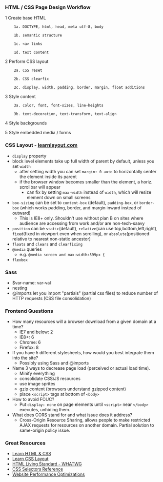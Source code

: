 ### HTML / CSS Page Design Workflow

1 Create base HTML
```
	1a. DOCTYPE, html, head, meta utf-8, body
	
	1b. semantic structure
	
	1c. <a> links
	
	1d. text content
```	
2 Perform CSS layout
```
	2a. CSS reset
	
	2b. CSS clearfix
	
	2c. display, width, padding, border, margin, float additions
```	
3 Style content
```
	3a. color, font, font-sizes, line-heights
	
	3b. text-decoration, text-transform, text-align
```	
4 Style backgrounds

5 Style embedded media / forms

### CSS Layout - [learnlayout.com](learnlayout.com)
- ```display``` property
- block level elements take up full width of parent by default, unless you set ```width```
	- after setting width you can set ```margin: 0 auto``` to horizontally center the element inside its parent
	- if the browser window becomes smaller than the element, a horiz. scrollbar will appear
		- can fix by setting ```max-width``` instead of ```width```, which will resize element down on small screens
- ```box-sizing``` can be set to ```content-box``` (default), ```padding-box```, or ```border-box``` (which works padding, border, and margin inward instead of outward)
	- This is IE8+ only. Shouldn't use without plan B on sites where audience are accessing from work and/or are non-tech-saavy
- ```position``` can be ```static```(default), ```relative```(can use top,bottom,left,right), ```fixed```(fixed in viewport even when scrolling), or ```absolute```(positioned relative to nearest non-static ancestor)
- ```floats``` and ```clears``` and ```clearfixing```
- ```@media``` queries
	- e.g. ```@media screen and max-width:599px {```
- ```flexbox```

### Sass
- $var-name: var-val
- nesting
- @imports let you import "partials" (partial css files) to reduce number of HTTP requests (CSS file consolidation)

### Frontend Questions
- How many resources will a browser download from a given domain at a time?
	- IE7 and below: 2
	- IE8+: 6
	- Chrome: 6
	- Firefox: 8
- If you have 5 different stylesheets, how would you best integrate them into the site?
	- Possibly using Sass and @imports
- Name 3 ways to decrease page load (perceived or actual load time).
	- Minify everything
	- consolidate CSS/JS resources
	- use image sprites
	- gzip content (browsers understand gzipped content)
	- place ```<script>``` tags at bottom of ```<body>```
- How to avoid FOUC?
	- Put ```display: none``` on page elements until ```<script>``` near ```</body>``` executes, unhiding them.
- What does CORS stand for and what issue does it address?
	- Cross-Origin Resource Sharing, allows people to make restricted AJAX requests for resources on another domain. Partial solution to same-origin policy issue.

### Great Resources
- [Learn HTML & CSS](http://learn.shayhowe.com/html-css/)
- [Learn CSS Layout](http://learnlayout.com/)
- [HTML Living Standard - WHATWG](https://html.spec.whatwg.org/multipage/semantics.html)
- [CSS Selectors Reference](http://www.w3schools.com/cssref/css_selectors.asp)
- [Website Performance Optimizations](http://www.sitepoint.com/web-site-optimization-steps/)
